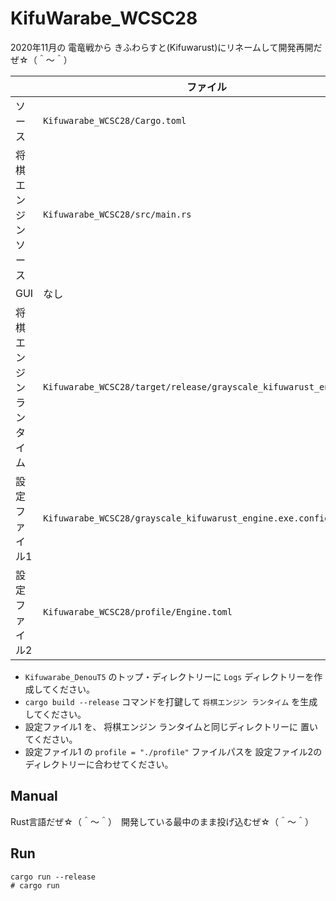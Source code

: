 # KifuWarabe_WCSC28

2020年11月の 電竜戦から きふわらすと(Kifuwarust)にリネームして開発再開だぜ☆（＾～＾）  

|                         | ファイル                                                           |
| ----------------------- | ------------------------------------------------------------------ |
| ソース                  | `Kifuwarabe_WCSC28/Cargo.toml`                                     |
| 将棋エンジン ソース     | `Kifuwarabe_WCSC28/src/main.rs`                                    |
| GUI                     | なし                                                               |
| 将棋エンジン ランタイム | `Kifuwarabe_WCSC28/target/release/grayscale_kifuwarust_engine.exe` |
| 設定ファイル1           | `Kifuwarabe_WCSC28/grayscale_kifuwarust_engine.exe.config.toml`    |
| 設定ファイル2           | `Kifuwarabe_WCSC28/profile/Engine.toml`                            |

* `Kifuwarabe_DenouT5` のトップ・ディレクトリーに `Logs` ディレクトリーを作成してください。
* `cargo build --release` コマンドを打鍵して `将棋エンジン ランタイム` を生成してください。
* 設定ファイル1 を、 将棋エンジン ランタイムと同じディレクトリーに 置いてください。
* 設定ファイル1 の `profile = "./profile"` ファイルパスを 設定ファイル2のディレクトリーに合わせてください。

## Manual

Rust言語だぜ☆（＾～＾）　開発している最中のまま投げ込むぜ☆（＾～＾）

## Run

```shell
cargo run --release
# cargo run
```
